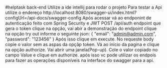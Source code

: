 #helptask back-end
Utilize a ide intellij para rodar o projeto
Para testar a Api utilize o endereço http://localhost:8080/swagger-ui/index.html?configUrl=/api-docs/swagger-config
Após acessar vá ao endponint de autenticação feito com Spring Security e JWT
POST ​/api​/auth endpoint que gera o token
clique na opção, vai abir a demonstração do endpoint
clique na opção try out
informe o seguinte json: {
  "email": "admin@admin.com",
  "password": "123456"
}
Após isso clique em execute.
No requeste body copie o valor sem as aspas da opçãp token.
Vá ao início da pagina e clique na opção authorize.
Vai abrir uma janela(Pop-up).
Cole o valor copiado no campo Value e clique em authorize.
após isso vc pode utilizar os endpois para fazer as operações disponíveis na interface do swagger para a api.


